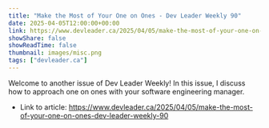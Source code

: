 ```yaml
---
title: "Make the Most of Your One on Ones - Dev Leader Weekly 90"
date: 2025-04-05T12:00:00+00:00
link: https://www.devleader.ca/2025/04/05/make-the-most-of-your-one-on-ones-dev-leader-weekly-90
showShare: false
showReadTime: false
thumbnail: images/misc.png
tags: ["devleader.ca"]
---
```

Welcome to another issue of Dev Leader Weekly! In this issue, I discuss how to approach one on ones with your software engineering manager.

- Link to article: https://www.devleader.ca/2025/04/05/make-the-most-of-your-one-on-ones-dev-leader-weekly-90